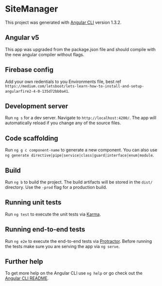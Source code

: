 # SiteManager

This project was generated with [Angular CLI](https://github.com/angular/angular-cli) version 1.3.2.

## Angular v5

This app was upgraded from the package.json file and should compile with the new angular compiler without flags.

## Firebase config

Add your own redentials to you Environments file, best ref `https://medium.com/letsboot/lets-learn-how-to-install-and-setup-angularfire2-4-0-135d72bb0a41`.

## Development server

Run `ng s` for a dev server. Navigate to `http://localhost:4200/`. The app will automatically reload if you change any of the source files.

## Code scaffolding

Run `ng g c component-name` to generate a new component. You can also use `ng generate directive|pipe|service|class|guard|interface|enum|module`.

## Build

Run `ng b` to build the project. The build artifacts will be stored in the `dist/` directory. Use the `-prod` flag for a production build.

## Running unit tests

Run `ng test` to execute the unit tests via [Karma](https://karma-runner.github.io).

## Running end-to-end tests

Run `ng e2e` to execute the end-to-end tests via [Protractor](http://www.protractortest.org/).
Before running the tests make sure you are serving the app via `ng serve`.

## Further help

To get more help on the Angular CLI use `ng help` or go check out the [Angular CLI README](https://github.com/angular/angular-cli/blob/master/README.md).
